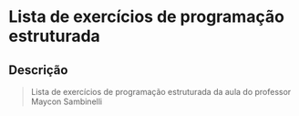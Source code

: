 # Lista de exercícios de programação estruturada

## Descrição

> Lista de exercícios de programação estruturada da aula do professor Maycon Sambinelli
